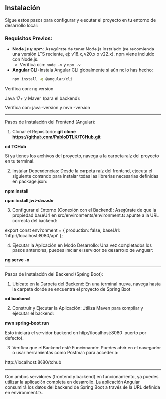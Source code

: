 ## Instalación

Sigue estos pasos para configurar y ejecutar el proyecto en tu entorno de desarrollo local:

### **Requisitos Previos:**

* **Node.js y npm:** Asegúrate de tener Node.js instalado (se recomienda una versión LTS reciente, ej: v18.x, v20.x o v22.x). npm viene incluido con Node.js.
  * Verifica con: `node -v` y `npm -v`
* **Angular CLI:** Instala Angular CLI globalmente si aún no lo has hecho:
  ```bash
  npm install -g @angular/cli

Verifica con: ng version

Java 17+ y Maven (para el backend):

Verifica con: java -version y mvn -version




---

Pasos de Instalación del Frontend (Angular):

1. Clonar el Repositorio:
**git clone https://github.com/PabloDTLK/TCHub.git**

**cd TCHub**

Si ya tienes los archivos del proyecto, navega a la carpeta raíz del proyecto en tu terminal.


2. Instalar Dependencias:
Desde la carpeta raíz del frontend, ejecuta el siguiente comando para instalar todas las librerías necesarias definidas en package.json:

**npm install**

**npm install jwt-decode**

3. Configurar el Entorno (Conexión con el Backend):
Asegúrate de que la propiedad baseUrl en src/environments/environment.ts apunte a la URL correcta del backend:

export const environment = {
  production: false,
  baseUrl: 'http://localhost:8080/api'
};


4. Ejecutar la Aplicación en Modo Desarrollo:
Una vez completados los pasos anteriores, puedes iniciar el servidor de desarrollo de Angular:

**ng serve -o**

---

Pasos de Instalación del Backend (Spring Boot):

1. Ubícate en la Carpeta del Backend:
En una terminal nueva, navega hasta la carpeta donde se encuentra el proyecto de Spring Boot

**cd backend**


2. Construir y Ejecutar la Aplicación:
Utiliza Maven para compilar y ejecutar el backend:

**mvn spring-boot:run**

Esto iniciará el servidor backend en http://localhost:8080 (puerto por defecto).


3. Verifica que el Backend esté Funcionando:
Puedes abrir en el navegador o usar herramientas como Postman para acceder a:

http://localhost:8080/tchub




---

Con ambos servidores (frontend y backend) en funcionamiento, ya puedes utilizar la aplicación completa en desarrollo. La aplicación Angular consumirá los datos del backend de Spring Boot a través de la URL definida en environment.ts.

